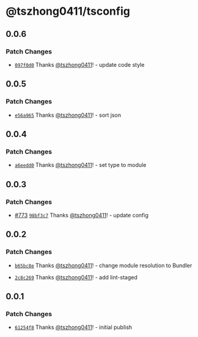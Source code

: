 # @tszhong0411/tsconfig

## 0.0.6

### Patch Changes

- [`097f0d0`](https://github.com/tszhong0411/honghong.me/commit/097f0d0d4463ddf5cec7d24ea0dfb632200535fc) Thanks [@tszhong0411](https://github.com/tszhong0411)! - update code style

## 0.0.5

### Patch Changes

- [`e56a965`](https://github.com/tszhong0411/honghong.me/commit/e56a96595ccc1d702377c74d3329d77f247c22ca) Thanks [@tszhong0411](https://github.com/tszhong0411)! - sort json

## 0.0.4

### Patch Changes

- [`a6eedd0`](https://github.com/tszhong0411/honghong.me/commit/a6eedd0ae8ec5d4c58b26055143749e480ff8553) Thanks [@tszhong0411](https://github.com/tszhong0411)! - set type to module

## 0.0.3

### Patch Changes

- [#773](https://github.com/tszhong0411/honghong.me/pull/773) [`98bf3c7`](https://github.com/tszhong0411/honghong.me/commit/98bf3c7e181d3532b36259f6f0abc7b371a805c4) Thanks [@tszhong0411](https://github.com/tszhong0411)! - update config

## 0.0.2

### Patch Changes

- [`b65bc8e`](https://github.com/tszhong0411/honghong.me/commit/b65bc8ed16f3ca2e31420ece4e13e31b494ba631) Thanks [@tszhong0411](https://github.com/tszhong0411)! - change module resolution to Bundler

- [`2c8c269`](https://github.com/tszhong0411/honghong.me/commit/2c8c2697e9727e2e68938bd013749dacf12dd544) Thanks [@tszhong0411](https://github.com/tszhong0411)! - add lint-staged

## 0.0.1

### Patch Changes

- [`61254f8`](https://github.com/tszhong0411/honghong.me/commit/61254f80abb63f43310cefd5ccc4dcd8eb098875) Thanks [@tszhong0411](https://github.com/tszhong0411)! - initial publish
